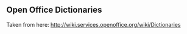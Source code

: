 ## Open Office Dictionaries

Taken from here: http://wiki.services.openoffice.org/wiki/Dictionaries
